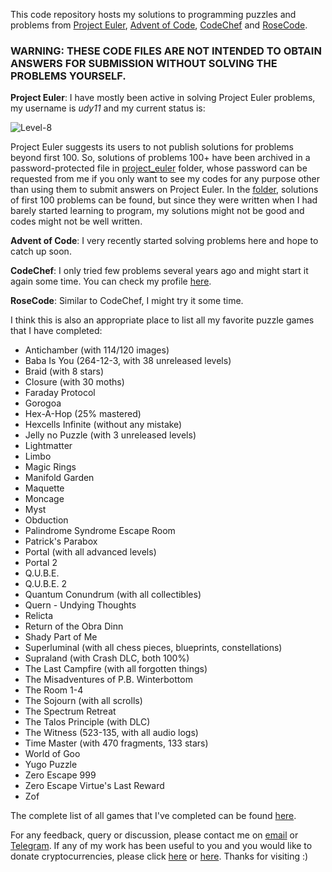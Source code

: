 This code repository hosts my solutions to programming puzzles and problems from [Project Euler](https://projecteuler.net), [Advent of Code](https://adventofcode.com), [CodeChef](https://www.codechef.com) and [RoseCode](https://rosecode.neocities.org/).

### WARNING: THESE CODE FILES ARE NOT INTENDED TO OBTAIN ANSWERS FOR SUBMISSION WITHOUT SOLVING THE PROBLEMS YOURSELF.

**Project Euler**: I have mostly been active in solving Project Euler problems, my username is *udy11* and my current status is:

![Level-8](https://projecteuler.net/profile/udy11.png)

Project Euler suggests its users to not publish solutions for problems beyond first 100. So, solutions of problems 100+ have been archived in a password-protected file in [project_euler](project_euler) folder, whose password can be requested from me if you only want to see my codes for any purpose other than using them to submit answers on Project Euler. In the [folder](project_euler), solutions of first 100 problems can be found, but since they were written when I had barely started learning to program, my solutions might not be good and codes might not be well written.

**Advent of Code**: I very recently started solving problems here and hope to catch up soon.

**CodeChef**: I only tried few problems several years ago and might start it again some time. You can check my profile [here](https://www.codechef.com/users/shn11).

**RoseCode**: Similar to CodeChef, I might try it some time.

I think this is also an appropriate place to list all my favorite puzzle games that I have completed:

- Antichamber (with 114/120 images)
- Baba Is You (264-12-3, with 38 unreleased levels)
- Braid (with 8 stars)
- Closure (with 30 moths)
- Faraday Protocol
- Gorogoa
- Hex-A-Hop (25% mastered)
- Hexcells Infinite (without any mistake)
- Jelly no Puzzle (with 3 unreleased levels)
- Lightmatter
- Limbo
- Magic Rings
- Manifold Garden
- Maquette
- Moncage
- Myst
- Obduction
- Palindrome Syndrome Escape Room
- Patrick's Parabox
- Portal (with all advanced levels)
- Portal 2
- Q.U.B.E.
- Q.U.B.E. 2
- Quantum Conundrum (with all collectibles)
- Quern - Undying Thoughts
- Relicta
- Return of the Obra Dinn
- Shady Part of Me
- Superluminal (with all chess pieces, blueprints, constellations)
- Supraland (with Crash DLC, both 100%)
- The Last Campfire (with all forgotten things)
- The Misadventures of P.B. Winterbottom
- The Room 1-4
- The Sojourn (with all scrolls)
- The Spectrum Retreat
- The Talos Principle (with DLC)
- The Witness (523-135, with all audio logs)
- Time Master (with 470 fragments, 133 stars)
- World of Goo
- Yugo Puzzle
- Zero Escape 999
- Zero Escape Virtue's Last Reward
- Zof

The complete list of all games that I've completed can be found [here](https://www.dropbox.com/s/vd8xtqa1hkvl9ox/My%20Finished%20Games.xlsx?dl=0).

For any feedback, query or discussion, please contact me on [email](mailto:udaya_cbscients@yahoo.com) or [Telegram](https://t.me/udy11). If any of my work has been useful to you and you would like to donate cryptocurrencies, please click [here](https://github.com/udy11/udy11/blob/main/Donate_Crypto.md) or [here](https://gitlab.com/udy11/udy11/-/blob/main/Donate_Crypto.md). Thanks for visiting :)
